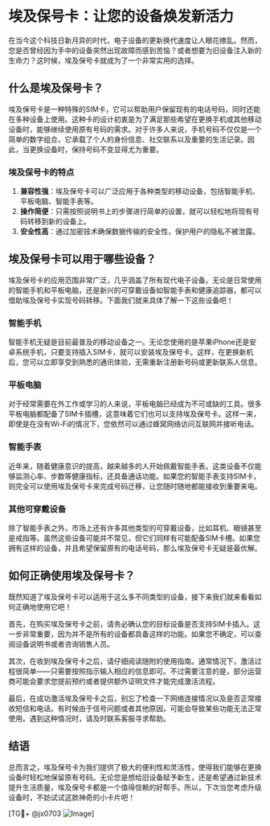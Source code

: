 # 埃及保号卡：让您的设备焕发新活力

在当今这个科技日新月异的时代，电子设备的更新换代速度让人眼花缭乱。然而，您是否曾经因为手中的设备突然出现故障而感到苦恼？或者想要为旧设备注入新的生命力？这时候，埃及保号卡就成为了一个非常实用的选择。

## 什么是埃及保号卡？

埃及保号卡是一种特殊的SIM卡，它可以帮助用户保留现有的电话号码，同时还能在多种设备上使用。这种卡的设计初衷是为了满足那些希望在更换手机或其他移动设备时，能够继续使用原有号码的需求。对于许多人来说，手机号码不仅仅是一个简单的数字组合，它承载了个人的身份信息、社交联系以及重要的生活记录。因此，当更换设备时，保持号码不变显得尤为重要。

### 埃及保号卡的特点

1. **兼容性强**：埃及保号卡可以广泛应用于各种类型的移动设备，包括智能手机、平板电脑、智能手表等。
2. **操作简便**：只需按照说明书上的步骤进行简单的设置，就可以轻松地将现有号码转移到新的设备上。
3. **安全性高**：通过加密技术确保数据传输的安全性，保护用户的隐私不被泄露。

## 埃及保号卡可以用于哪些设备？

埃及保号卡的应用范围非常广泛，几乎涵盖了所有现代电子设备。无论是日常使用的智能手机和平板电脑，还是新兴的可穿戴设备如智能手表和健康追踪器，都可以借助埃及保号卡实现号码转移。下面我们就来具体了解一下这些设备吧！

### 智能手机

智能手机无疑是目前最普及的移动设备之一。无论您使用的是苹果iPhone还是安卓系统手机，只要支持插入SIM卡，就可以安装埃及保号卡。这样，在更换新机后，您可以立即享受到熟悉的通讯体验，无需重新注册新号码或更新联系人信息。

### 平板电脑

对于经常需要在外工作或学习的人来说，平板电脑已经成为不可或缺的工具。很多平板电脑都配备了SIM卡插槽，这意味着它们也可以支持埃及保号卡。这样一来，即使是在没有Wi-Fi的情况下，您依然可以通过蜂窝网络访问互联网并接听电话。

### 智能手表

近年来，随着健康意识的提高，越来越多的人开始佩戴智能手表。这类设备不仅能够监测心率、步数等健康指标，还具备通话功能。如果您的智能手表支持SIM卡，则完全可以使用埃及保号卡来完成号码迁移，让您随时随地都能接收到重要来电。

### 其他可穿戴设备

除了智能手表之外，市场上还有许多其他类型的可穿戴设备，比如耳机、眼镜甚至是戒指等。虽然这些设备可能并不常见，但它们同样有可能配备SIM卡槽。如果您拥有这样的设备，并且希望保留原有的电话号码，那么埃及保号卡无疑是最优解。

## 如何正确使用埃及保号卡？

既然知道了埃及保号卡可以适用于这么多不同类型的设备，接下来我们就来看看如何正确地使用它吧！

首先，在购买埃及保号卡之前，请务必确认您的目标设备是否支持SIM卡插入。这一步非常重要，因为并不是所有的设备都具备这样的功能。如果您不确定，可以查阅设备说明书或者咨询销售人员。

其次，在收到埃及保号卡之后，请仔细阅读随附的使用指南。通常情况下，激活过程很简单——只需要按照指示输入相应的信息即可。不过需要注意的是，部分运营商可能会要求您提前预约或者提供额外证明文件才能完成激活流程。

最后，在成功激活埃及保号卡之后，别忘了检查一下网络连接情况以及是否正常接收短信和电话。有时候由于信号问题或者其他原因，可能会导致某些功能无法正常使用。遇到这种情况时，请及时联系客服寻求帮助。

## 结语

总而言之，埃及保号卡为我们提供了极大的便利性和灵活性，使得我们能够在更换设备时轻松地保留原有号码。无论您是想给旧设备赋予新生，还是希望通过新技术提升生活质量，埃及保号卡都是一个值得信赖的好帮手。所以，下次当您考虑升级设备时，不妨试试这款神奇的小卡片吧！

[TG💪+ @jx0703 ![Image](https://github.com/user-attachments/assets/dbca1d08-cadb-493c-b0ec-ad6f7a83f270)]